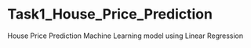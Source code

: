 # Task1_House_Price_Prediction
House Price Prediction Machine Learning model using Linear Regression
